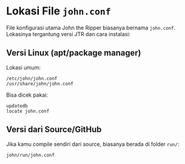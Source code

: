 # Lokasi File `john.conf`

File konfigurasi utama John the Ripper biasanya bernama `john.conf`. Lokasinya tergantung versi JTR dan cara instalasi:

## Versi Linux (apt/package manager)

Lokasi umum:

```
/etc/john/john.conf
/usr/share/john/john.conf
```

Bisa dicek pakai:

```
updatedb
locate john.conf
```

## Versi dari Source/GitHub

Jika kamu compile sendiri dari source, biasanya berada di folder `run/`:

```
john/run/john.conf
```

